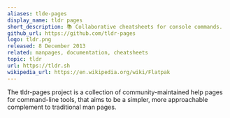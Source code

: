 ```yaml
---
aliases: tlde-pages
display_name: tldr pages
short_description: 📚 Collaborative cheatsheets for console commands.
github_url: https://github.com/tldr-pages
logo: tldr.png
released: 8 December 2013
related: manpages, documentation, cheatsheets
topic: tldr
url: https://tldr.sh
wikipedia_url: https://en.wikipedia.org/wiki/Flatpak
---
```

The tldr-pages project is a collection of community-maintained help pages for command-line tools, that aims to be a simpler, more approachable complement to traditional man pages.
